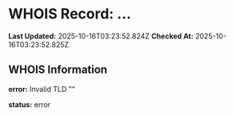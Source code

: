 # WHOIS Record: ...

**Last Updated:** 2025-10-16T03:23:52.824Z
**Checked At:** 2025-10-16T03:23:52.825Z

## WHOIS Information

**error:** Invalid TLD ""

**status:** error


